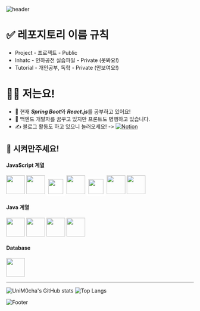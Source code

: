 ![header](https://capsule-render.vercel.app/api?type=waving&color=gradient&&customColorList=18&height=250&section=header&text=UniM0cha&fontColor=fbfbfb&animation=fadeIn)


# ✅ 레포지토리 이름 규칙
- Project - 프로젝트 - Public
- Inhatc - 인하공전 실습파일 - Private (못봐요!)
- Tutorial - 개인공부, 독학 - Private (안보여요!)

# 🙋‍♂️ 저는요!
- 🌱 현재 ***Spring Boot***와 ***React.js***를 공부하고 있어요!  
- 💭 백엔드 개발자를 꿈꾸고 있지만 프론트도 병행하고 있습니다.
- ✍️ 블로그 활동도 하고 있으니 놀러오세요! ->
<a href = "https://solstice99.notion.site/Index-html-8c788d3ac2ff4797a957570ae71de199"><img alt="Notion" src ="https://img.shields.io/badge/Notion-white.svg?&style=flat-square&logo=Notion&logoColor=black"/></a>

## 💪 시켜만주세요!

#### JavaScript 계열
<img src="https://user-images.githubusercontent.com/77760474/191237133-e8692ae3-20e9-4809-9a34-4facfb2a1556.png" height=50>
<img src="https://user-images.githubusercontent.com/77760474/191241179-cadf0617-8133-49a8-9aa0-592b13e2cd43.png" height=50>
<img src="https://user-images.githubusercontent.com/77760474/191241162-6333ff6d-97b4-4d29-8643-2ad6edce2248.png" height=40 style="background-color: white; padding: 5px">
<img src="https://user-images.githubusercontent.com/77760474/191241157-1df916df-092d-43a3-9711-f1b605aee745.png" height=50>
<img src="https://user-images.githubusercontent.com/77760474/191241185-b7b1a74a-46b8-4875-989a-c31c13f3e6c4.png" height=40 style="background-color: white; padding: 5px">
<img src="https://user-images.githubusercontent.com/77760474/191241165-50148657-7854-4553-8829-8b7e772e8bc3.png" height=50>
<img src="https://user-images.githubusercontent.com/77760474/191241169-53a9eea4-f7f7-4263-95dd-1ab1b12cdc41.png" height=50>

#### Java 계열
<img src="https://user-images.githubusercontent.com/77760474/191241174-8bfaae04-5934-4b8e-88b3-8a15b119c666.png" height=50>
<img src="https://user-images.githubusercontent.com/77760474/191241172-66ce45ea-398a-431c-bd91-4074d4582314.png" height=50>
<img src="https://user-images.githubusercontent.com/77760474/191248558-7571ec26-5536-4fb7-86a9-200effcbd7db.png" height=50>
<img src="https://user-images.githubusercontent.com/77760474/191241163-074ac539-6a58-406e-850e-87c230231ded.png" height=50>

#### Database
<img src="https://user-images.githubusercontent.com/77760474/191246755-d0ee8ce6-4039-402d-bcc0-99b9cdf91dce.png" height=50>

<hr/>

![UniM0cha's GitHub stats](https://github-readme-stats.vercel.app/api?username=UniM0cha&show_icons=true)
![Top Langs](https://github-readme-stats.vercel.app/api/top-langs/?username=UniM0cha&layout=compact&langs_count=8)

![Footer](https://capsule-render.vercel.app/api?type=waving&color=gradient&&customColorList=18&height=250&section=footer&text=감사합니다!&fontColor=fbfbfb&animation=fadeIn&fontSize=40)



